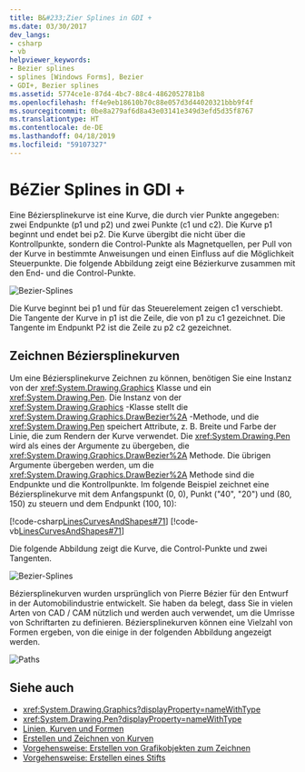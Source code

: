 ```yaml
---
title: B&#233;Zier Splines in GDI +
ms.date: 03/30/2017
dev_langs:
- csharp
- vb
helpviewer_keywords:
- Bezier splines
- splines [Windows Forms], Bezier
- GDI+, Bezier splines
ms.assetid: 5774ce1e-87d4-4bc7-88c4-4862052781b8
ms.openlocfilehash: ff4e9eb18610b70c88e057d3d44020321bbb9f4f
ms.sourcegitcommit: 0be8a279af6d8a43e03141e349d3efd5d35f8767
ms.translationtype: HT
ms.contentlocale: de-DE
ms.lasthandoff: 04/18/2019
ms.locfileid: "59107327"
---
```

# <a name="b233zier-splines-in-gdi"></a>B&#233;Zier Splines in GDI +
Eine Béziersplinekurve ist eine Kurve, die durch vier Punkte angegeben: zwei Endpunkte (p1 und p2) und zwei Punkte (c1 und c2). Die Kurve p1 beginnt und endet bei p2. Die Kurve übergibt die nicht über die Kontrollpunkte, sondern die Control-Punkte als Magnetquellen, per Pull von der Kurve in bestimmte Anweisungen und einen Einfluss auf die Möglichkeit Steuerpunkte. Die folgende Abbildung zeigt eine Bézierkurve zusammen mit den End- und die Control-Punkte.  
  
 ![Bezier-Splines](./media/aboutgdip02-art11a.gif "Aboutgdip02_art11a")  
  
 Die Kurve beginnt bei p1 und für das Steuerelement zeigen c1 verschiebt. Die Tangente der Kurve in p1 ist die Zeile, die von p1 zu c1 gezeichnet. Die Tangente im Endpunkt P2 ist die Zeile zu p2 c2 gezeichnet.  
  
## <a name="drawing-bzier-splines"></a>Zeichnen Béziersplinekurven  
 Um eine Béziersplinekurve Zeichnen zu können, benötigen Sie eine Instanz von der <xref:System.Drawing.Graphics> Klasse und ein <xref:System.Drawing.Pen>. Die Instanz von der <xref:System.Drawing.Graphics> -Klasse stellt die <xref:System.Drawing.Graphics.DrawBezier%2A> -Methode, und die <xref:System.Drawing.Pen> speichert Attribute, z. B. Breite und Farbe der Linie, die zum Rendern der Kurve verwendet. Die <xref:System.Drawing.Pen> wird als eines der Argumente zu übergeben, die <xref:System.Drawing.Graphics.DrawBezier%2A> Methode. Die übrigen Argumente übergeben werden, um die <xref:System.Drawing.Graphics.DrawBezier%2A> Methode sind die Endpunkte und die Kontrollpunkte. Im folgende Beispiel zeichnet eine Béziersplinekurve mit dem Anfangspunkt (0, 0), Punkt ("40", "20") und (80, 150) zu steuern und dem Endpunkt (100, 10):  
  
 [!code-csharp[LinesCurvesAndShapes#71](~/samples/snippets/csharp/VS_Snippets_Winforms/LinesCurvesAndShapes/CS/Class1.cs#71)]
 [!code-vb[LinesCurvesAndShapes#71](~/samples/snippets/visualbasic/VS_Snippets_Winforms/LinesCurvesAndShapes/VB/Class1.vb#71)]  
  
 Die folgende Abbildung zeigt die Kurve, die Control-Punkte und zwei Tangenten.  
  
 ![Bezier-Splines](./media/aboutgdip02-art12.gif "Aboutgdip02_art12")  
  
 Béziersplinekurven wurden ursprünglich von Pierre Bézier für den Entwurf in der Automobilindustrie entwickelt. Sie haben da belegt, dass Sie in vielen Arten von CAD / CAM nützlich und werden auch verwendet, um die Umrisse von Schriftarten zu definieren. Béziersplinekurven können eine Vielzahl von Formen ergeben, von die einige in der folgenden Abbildung angezeigt werden.  
  
 ![Paths](./media/aboutgdip02-art13.gif "Aboutgdip02_art13")  
  
## <a name="see-also"></a>Siehe auch

- <xref:System.Drawing.Graphics?displayProperty=nameWithType>
- <xref:System.Drawing.Pen?displayProperty=nameWithType>
- [Linien, Kurven und Formen](lines-curves-and-shapes.md)
- [Erstellen und Zeichnen von Kurven](constructing-and-drawing-curves.md)
- [Vorgehensweise: Erstellen von Grafikobjekten zum Zeichnen](how-to-create-graphics-objects-for-drawing.md)
- [Vorgehensweise: Erstellen eines Stifts](how-to-create-a-pen.md)
